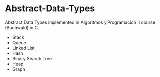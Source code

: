 # Abstract-Data-Types
Abstract Data Types implemented in Algoritmos y Programacion II course (Buchwald) in C.

- Stack
- Queue
- Linked List
- Hash
- Binary Search Tree
- Heap
- Graph
